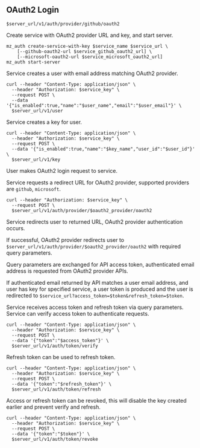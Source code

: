 ## OAuth2 Login

`$server_url/v1/auth/provider/github/oauth2`

Create service with OAuth2 provider URL and key, and start server.

```shell
mz_auth create-service-with-key $service_name $service_url \
    [--github-oauth2-url $service_github_oauth2_url] \
    [--microsoft-oauth2-url $service_microsoft_oauth2_url]
mz_auth start-server
```

Service creates a user with email address matching OAuth2 provider.

```shell
curl --header "Content-Type: application/json" \
  --header "Authorization: $service_key" \
  --request POST \
  --data '{"is_enabled":true,"name":"$user_name","email":"$user_email"}' \
  $server_url/v1/user
```

Service creates a key for user.

```shell
curl --header "Content-Type: application/json" \
  --header "Authorization: $service_key" \
  --request POST \
  --data '{"is_enabled":true,"name":"$key_name","user_id":"$user_id"}' \
  $server_url/v1/key
```

User makes OAuth2 login request to service.

Service requests a redirect URL for OAuth2 provider, supported providers are `github`, `microsoft`.

```shell
curl --header "Authorization: $service_key" \
  --request POST \
  $server_url/v1/auth/provider/$oauth2_provider/oauth2
```

Service redirects user to returned URL, OAuth2 provider authentication occurs.

If successful, OAuth2 provider redirects user to `$server_url/v1/auth/provider/$oauth2_provider/oauth2` with required query parameters.

Query parameters are exchanged for API access token, authenticated email address is requested from OAuth2 provider APIs.

If authenticated email returned by API matches a user email address, and user has key for specified service, a user token is produced and the user is redirected to `$service_url?access_token=$token&refresh_token=$token`.

Service receives access token and refresh token via query parameters. Service can verify access token to authenticate requests.

```shell
curl --header "Content-Type: application/json" \
  --header "Authorization: $service_key" \
  --request POST \
  --data '{"token":"$access_token"}' \
  $server_url/v1/auth/token/verify
```

Refresh token can be used to refresh token.

```shell
curl --header "Content-Type: application/json" \
  --header "Authorization: $service_key" \
  --request POST \
  --data '{"token":"$refresh_token"}' \
  $server_url/v1/auth/token/refresh
```

Access or refresh token can be revoked, this will disable the key created earlier and prevent verify and refresh.

```shell
curl --header "Content-Type: application/json" \
  --header "Authorization: $service_key" \
  --request POST \
  --data '{"token":"$token"}' \
  $server_url/v1/auth/token/revoke
```
